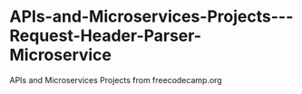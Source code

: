 # APIs-and-Microservices-Projects---Request-Header-Parser-Microservice
APIs and Microservices Projects  from freecodecamp.org
